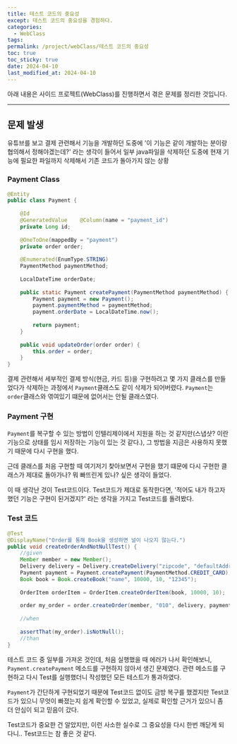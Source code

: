 ```yaml
---
title: 테스트 코드의 중요성
except: 테스트 코드의 중요성을 경험하다.
categories:
  - WebClass
tags: 
permalink: /project/webClass/테스트 코드의 중요성
toc: true
toc_sticky: true
date: 2024-04-10
last_modified_at: 2024-04-10
---
```

아래 내용은 사이드 프로젝트(WebClass)를 진행하면서 겪은 문제를 정리한 것입니다.  

---

## 문제 발생

유튜브를 보고 결제 관련해서 기능을 개발하던 도중에 \'이 기능은 같이 개발하는 분이랑 협의해서 정해야겠는데?' 라는 생각이 들어서 일부 java파일을 삭제하던 도중에 현재 기능에 필요한 파일까지 삭제해서 기존 코드가 돌아가지 않는 상황

### Payment Class
``` java 
@Entity  
public class Payment {  
  
    @Id  
    @GeneratedValue    @Column(name = "payment_id")  
    private Long id;  
  
    @OneToOne(mappedBy = "payment")  
    private order order;  
  
    @Enumerated(EnumType.STRING)  
    PaymentMethod paymentMethod;  
  
    LocalDateTime orderDate;  
  
    public static Payment createPayment(PaymentMethod paymentMethod) {  
        Payment payment = new Payment();  
        payment.paymentMethod = paymentMethod;  
        payment.orderDate = LocalDateTime.now();  
  
        return payment;  
    }  
  
    public void updateOrder(order order) {  
        this.order = order;  
    }  
}
```

결제 관련해서 세부적인 결제 방식(현금, 카드 등)을 구현하려고 몇 가지 클래스를 만들었다가 삭제하는 과정에서 ``Payment``클래스도 같이 삭제가 되어버렸다. ``Payment``는 ``order``클래스와 엮여있기 떄문에 없어서는 안될 클래스였다.  

### Payment 구현
``Payment``를 복구할 수 있는 방법이 인텔리제이에서 지원을 하는 것 같지만(스냅샷? 이란 기능으로 상태를 임시 저장하는 기능이 있는 것 같다.), 그 방법을 지금은 사용하지 못했기 때문에 다시 구현을 했다.  

근데 클래스를 처음 구현할 때 여기저기 찾아보면서 구현을 했기 떄문에 다시 구현한 클래스가 제대로 돌아가나? 뭐 빠뜨린게 있나? 싶은 생각이 들었다.  

이 때 생각난 것이 Test코드이다.  Test코드가 제대로 동작한다면,  \'적어도 내가 하고자 했던 기능은 구현이 된거겠지?' 라는 생각을 가지고 Test코드를 돌려봤다.  

### Test 코드

``` java
@Test  
@DisplayName("Order를 통해 Book을 생성하면 널이 나오지 않는다.")  
public void createOrderAndNotNullTest() {  
    //given  
    Member member = new Member();  
    Delivery delivery = Delivery.createDelivery("zipcode", "defaultAddress", "detailAddress", "deliveryMemo");  
    Payment payment = Payment.createPayment(PaymentMethod.CREDIT_CARD);  
    Book book = Book.createBook("name", 10000, 10, "12345");  
  
    OrderItem orderItem = OrderItem.createOrderItem(book, 10000, 10);  
  
    order my_order = order.createOrder(member, "010", delivery, payment, orderItem);  
  
    //when  
  
    assertThat(my_order).isNotNull();  
    //than  
}
```

테스트 코드 중 일부를 가져온 것인데, 처음 실행했을 때 에러가 나서 확인해보니, ``Payment.createPayment`` 메소드를 구현하지 않아서 생긴 문제였다. 관련 메소드를 구현하고 다시 Test를 실행했더니 작성했던 모든 테스트가 통과하였다.  

``Payment``가 간단하게 구현되었기 때문에 Test코드 없이도 금방 복구를 했겠지만 Test코드가 있으니 무엇이 빠졌는지 쉽게 확인할 수 있었고, 실제로 확인할 근거가 있으니 좀 더 안심이 되고 믿음이 갔다.  

Test코드가 중요한 건 알았지만, 이런 사소한 실수로 그 중요성을 다시 한번 깨닫게 되다니.. Test코드는 참 좋은 것 같다.